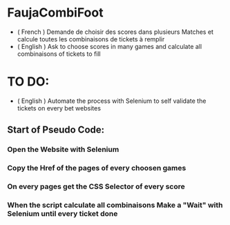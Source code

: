 # FaujaCombiFoot

- ( French ) Demande de choisir des scores dans plusieurs Matches et calcule toutes les combinaisons de tickets à remplir
- ( English ) Ask to choose scores in many games and calculate all combinaisons of tickets to fill

# TO DO:

- ( English ) Automate the process with Selenium to self validate the tickets on every bet websites 

## Start of Pseudo Code:

### Open the Website with Selenium

### Copy the Href of the pages of every choosen games

### On every pages get the CSS Selector of every score

### When the script calculate all combinaisons Make a "Wait" with Selenium until every ticket done
